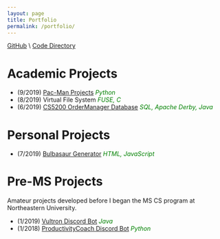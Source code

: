 ```yaml
---
layout: page
title: Portfolio
permalink: /portfolio/
---
```


[GitHub](https://github.com/kaaii) \\
[Code Directory](https://github.com/kaaii) 

# Academic Projects
* (9/2019) [Pac-Man Projects](http://ai.berkeley.edu/project_overview.html) <span style="color: green">*Python*</span>
* (8/2019) Virtual File System <span style="color: green">*FUSE, C*</span>
* (6/2019) [CS5200 OrderManager Database](https://kaaii.github.io/OrderManager-Database-post/) <span style="color: green">*SQL, Apache Derby, Java*</span>

# Personal Projects
* (7/2019) [Bulbasaur Generator](https://kaaii.github.io/bulbasaur-generator-post/) <span style="color: green">*HTML, JavaScript*</span>

# Pre-MS Projects
Amateur projects developed before I began the MS CS program at Northeastern University.
* (1/2019) [Vultron Discord Bot](https://github.com/Kaaii/VultronBot) <span style="color: green">*Java*</span>
* (1/2018) [ProductivityCoach Discord Bot](https://github.com/Kaaii/ProductivityCoach) <span style="color: green">*Python*</span>
